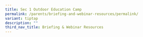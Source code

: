 ```yaml
---
title: Sec 1 Outdoor Education Camp
permalink: /parents/briefing-and-webinar-resources/permalink/
variant: tiptap
description: ""
third_nav_title: Briefing & Webinar Resources
---
```

